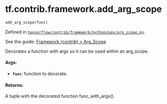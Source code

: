 <div itemscope itemtype="http://developers.google.com/ReferenceObject">
<meta itemprop="name" content="tf.contrib.framework.add_arg_scope" />
</div>

# tf.contrib.framework.add_arg_scope

``` python
add_arg_scope(func)
```



Defined in [`tensorflow/contrib/framework/python/ops/arg_scope.py`](https://www.tensorflow.org/code/tensorflow/contrib/framework/python/ops/arg_scope.py).

See the guide: [Framework (contrib) > Arg_Scope](../../../../../api_guides/python/contrib.framework.md#Arg_Scope)

Decorates a function with args so it can be used within an arg_scope.

#### Args:

* <b>`func`</b>: function to decorate.


#### Returns:

  A tuple with the decorated function func_with_args().